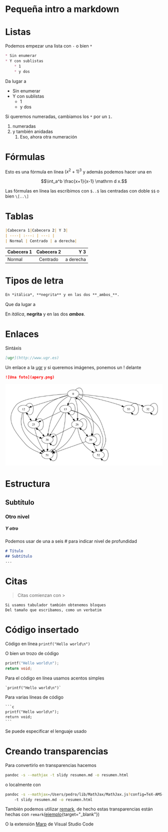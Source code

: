 # Pequeña intro a markdown


# Listas

Podemos empezar una lista con `-` o bien `*`
```markdown
* Sin enumerar
* Y con sublistas
	* 1
	* y dos
```
Da lugar a

* Sin enumerar
* Y con sublistas
	* 1
	* y dos

Si queremos numeradas, cambiamos los `*` por un `1.`

1. numeradas
2. y también anidadas
	1. Eso, ahora otra numeración

# Fórmulas

Esto es una fórmula en línea $(x^2+1)^3$ y además podemos hacer una en

$$\int_a^b \frac{x+1}{x-1} \mathrm d x.$$

Las fórmulas en línea las escribimos con `$..$` las centradas con doble `$$` o bien `\[..\]`

# Tablas

```markdown
|Cabecera 1|Cabecera 2| Y 3|
| ----| :---: | ---: |
| Normal | Centrado | a derecha|
```

|Cabecera 1|Cabecera 2| Y 3|
| ----| :---: | ---: |
| Normal | Centrado | a derecha|


# Tipos de letra

```markdown
En *itálica*, **negrita** y en las dos **_ambos_**.
```
Que da lugar a

En *itálica*, **negrita** y en las dos **_ambos_**.


# Enlaces

Sintáxis

```markdown
[ugr](http://www.ugr.es)
```

Un enlace a la [ugr](http://www.ugr.es)
y si queremos imágenes, ponemos un ! delante
```markdown
![Una foto](apery.png)
```

![Una afoto](apery.png)


# Estructura

## Subtítulo

### Otro nivel

##### Y otro

Podemos usar de una a seis \# para indicar nivel de profundidad

```markdown
# Título
## Subtítulo
...
```

# Citas

> Citas comienzan con \>

	Si usamos tabulador también obtenemos bloques
	Del tamaño que escribamos, como un verbatim


# Código insertado

Código en línea `printf("Hello world\n")`

O bien un trozo de código

```c
printf("Hello world\n");
return void;
```

Para el código en línea usamos acentos simples

	`printf("Hello world\n")`


Para varias líneas de código

	```c
	printf("Hello world\n");
	return void;
	```

Se puede especificar el lenguaje usado

# Creando transparencias

Para convertirlo en transparencias hacemos

```bash
pandoc -s --mathjax -t slidy resumen.md -o resumen.html
```

o localmente con

```bash
pandoc -s --mathjax=/Users/pedro/lib/MathJax/MathJax.js?config=TeX-AMS-MML_HTMLorMML
	-t slidy resumen.md -o resumen.html
```

También podemos utilizar [remark](http://remarkjs.com), de hecho
estas transparencias están hechas con `remark`([ejemplo](transparencias-remark.html){target="_blank"})

O la extensión [Marp](https://marketplace.visualstudio.com/items?itemName=marp-team.marp-vscode) de Visual Studio Code